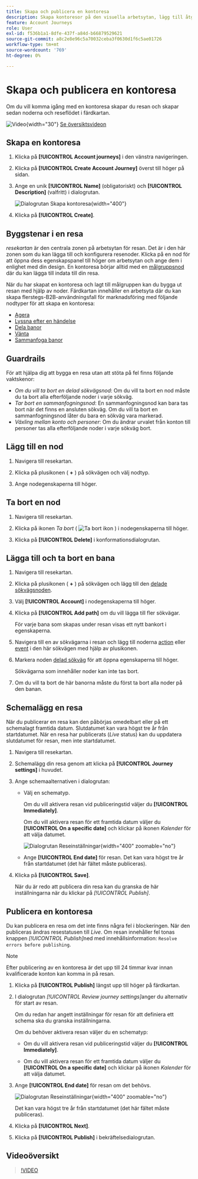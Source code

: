 ```yaml
---
title: Skapa och publicera en kontoresa
description: Skapa kontoresor på den visuella arbetsytan, lägg till åtgärder och händelsnoder, konfigurera schemaläggning och publicera för live-orkestrering i Journey Optimizer B2B edition.
feature: Account Journeys
role: User
exl-id: f536b1a1-8dfe-437f-a84d-b66879529621
source-git-commit: a8c2e8e96c5a70032ceba3f0630d1f6c5ae01726
workflow-type: tm+mt
source-wordcount: '769'
ht-degree: 0%

---
```


# Skapa och publicera en kontoresa

Om du vill komma igång med en kontoresa skapar du resan och skapar sedan noderna och reseflödet i färdkartan.

![Video](../../assets/do-not-localize/icon-video.svg){width="30"} [Se översiktsvideon](#overview-video)

## Skapa en kontoresa

1. Klicka på **[!UICONTROL Account journeys]** i den vänstra navigeringen.

1. Klicka på **[!UICONTROL Create Account Journey]** överst till höger på sidan.

1. Ange en unik **[!UICONTROL Name]** (obligatoriskt) och **[!UICONTROL Description]** (valfritt) i dialogrutan.

   ![Dialogrutan Skapa kontoresa](./assets/account-journey-create-dialog.png){width="400"}

1. Klicka på **[!UICONTROL Create]**.

## Byggstenar i en resa

_resekartan_ är den centrala zonen på arbetsytan för resan. Det är i den här zonen som du kan lägga till och konfigurera resenoder. Klicka på en nod för att öppna dess egenskapspanel till höger om arbetsytan och ange dem i enlighet med din design. En kontoresa börjar alltid med en [målgruppsnod](./account-audience-nodes.md) där du kan lägga till indata till din resa.

När du har skapat en kontoresa och lagt till målgruppen kan du bygga ut resan med hjälp av noder. Färdkartan innehåller en arbetsyta där du kan skapa flerstegs-B2B-användningsfall för marknadsföring med följande nodtyper för att skapa en kontoresa:

* [Agera](./action-nodes.md)
* [Lyssna efter en händelse](./listen-for-event-nodes.md)
* [Dela banor](./split-merge-paths-nodes.md)
* [Vänta](./wait-nodes.md)
* [Sammanfoga banor](./split-merge-paths-nodes.md)

## Guardrails

För att hjälpa dig att bygga en resa utan att stöta på fel finns följande vaktskenor:

* _Om du vill ta bort en delad sökvägsnod_: Om du vill ta bort en nod måste du ta bort alla efterföljande noder i varje sökväg.
* _Tar bort en sammanfogningsnod_: En sammanfogningsnod kan bara tas bort när det finns en ansluten sökväg. Om du vill ta bort en sammanfogningsnod låter du bara en sökväg vara markerad.
* _Växling mellan konto och personer_: Om du ändrar urvalet från konton till personer tas alla efterföljande noder i varje sökväg bort.

## Lägg till en nod

1. Navigera till resekartan.

1. Klicka på plusikonen ( **+** ) på sökvägen och välj nodtyp.

1. Ange nodegenskaperna till höger.

## Ta bort en nod

1. Navigera till resekartan.

1. Klicka på ikonen _Ta bort_ ( ![Ta bort ikon](../assets/do-not-localize/icon-delete.svg) ) i nodegenskaperna till höger.

1. Klicka på **[!UICONTROL Delete]** i konformationsdialogrutan.

## Lägga till och ta bort en bana

1. Navigera till resekartan.

1. Klicka på plusikonen ( **+** ) på sökvägen och lägg till den [delade sökvägsnoden](./split-merge-paths-nodes.md#split-paths).

1. Välj **[!UICONTROL Account]** i nodegenskaperna till höger.

1. Klicka på **[!UICONTROL Add path]** om du vill lägga till fler sökvägar.

   För varje bana som skapas under resan visas ett nytt bankort i egenskaperna.

1. Navigera till en av sökvägarna i resan och lägg till noderna [action](./action-nodes.md) eller [event](./listen-for-event-nodes.md) i den här sökvägen med hjälp av plusikonen.

1. Markera noden [delad sökväg](./split-merge-paths-nodes.md) för att öppna egenskaperna till höger.

   Sökvägarna som innehåller noder kan inte tas bort.

1. Om du vill ta bort de här banorna måste du först ta bort alla noder på den banan.

## Schemalägg en resa

När du publicerar en resa kan den påbörjas omedelbart eller på ett schemalagt framtida datum. Slutdatumet kan vara högst tre år från startdatumet. När en resa har publicerats (_Live_ status) kan du uppdatera slutdatumet för resan, men inte startdatumet.

1. Navigera till resekartan.

1. Schemalägg din resa genom att klicka på **[!UICONTROL Journey settings]** i huvudet.

1. Ange schemaalternativen i dialogrutan:

   * Välj en schematyp.

     Om du vill aktivera resan vid publiceringstid väljer du **[!UICONTROL Immediately]**.

     Om du vill aktivera resan för ett framtida datum väljer du **[!UICONTROL On a specific date]** och klickar på ikonen _Kalender_ för att välja datumet.

     ![Dialogrutan Reseinställningar](./assets/account-journey-settings-dialog.png){width="400" zoomable="no"}

   * Ange **[!UICONTROL End date]** för resan. Det kan vara högst tre år från startdatumet (det här fältet måste publiceras).

1. Klicka på **[!UICONTROL Save]**.

   När du är redo att publicera din resa kan du granska de här inställningarna när du klickar på _[!UICONTROL Publish]_.

## Publicera en kontoresa

Du kan publicera en resa om det inte finns några fel i blockeringen. När den publiceras ändras resestatusen till _Live_. Om resan innehåller fel tonas knappen _[!UICONTROL Publish]_&#x200B;ned med innehållsinformation: `Resolve errors before publishing`.

>[!NOTE]
>
>Efter publicering av en kontoresa är det upp till 24 timmar kvar innan kvalificerade konton kan komma in på resan.

1. Klicka på **[!UICONTROL Publish]** längst upp till höger på färdkartan.

1. I dialogrutan _[!UICONTROL Review journey settings]_&#x200B;anger du alternativ för start av resan.

   Om du redan har angett inställningar för resan för att definiera ett schema ska du granska inställningarna.

   Om du behöver aktivera resan väljer du en schematyp:

   * Om du vill aktivera resan vid publiceringstid väljer du **[!UICONTROL Immediately]**.

   * Om du vill aktivera resan för ett framtida datum väljer du **[!UICONTROL On a specific date]** och klickar på ikonen _Kalender_ för att välja datumet.

1. Ange **[!UICONTROL End date]** för resan om det behövs.

   ![Dialogrutan Reseinställningar](./assets/journey-publish-dialog.png){width="400" zoomable="no"}

   Det kan vara högst tre år från startdatumet (det här fältet måste publiceras).

1. Klicka på **[!UICONTROL Next]**.

1. Klicka på **[!UICONTROL Publish]** i bekräftelsedialogrutan.

## Videoöversikt

>[!VIDEO](https://video.tv.adobe.com/v/3443223/?learn=on&captions=swe)
